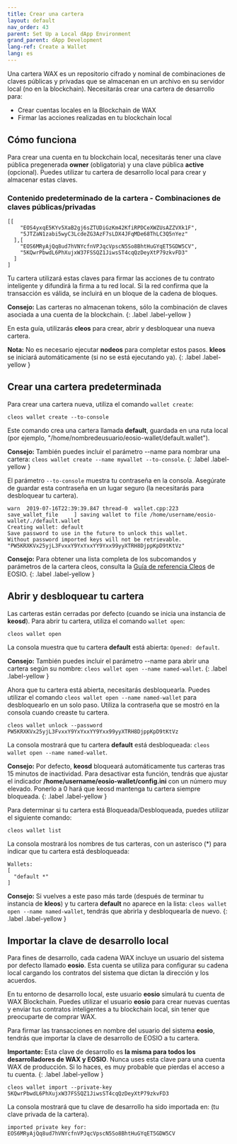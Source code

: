 ```yaml
---
title: Crear una cartera
layout: default
nav_order: 43
parent: Set Up a Local dApp Environment
grand_parent: dApp Development
lang-ref: Create a Wallet
lang: es
---
```


Una cartera WAX es un repositorio cifrado y nominal de combinaciones de claves públicas y privadas que se almacenan en un archivo en su servidor local (no en la blockchain). Necesitarás crear una cartera de desarrollo para:

- Crear cuentas locales en la Blockchain de WAX
- Firmar las acciones realizadas en tu blockchain local

## Cómo funciona

Para crear una cuenta en tu blockchain local, necesitarás tener una clave pública pregenerada **owner** (obligatoria) y una clave pública **active** (opcional). Puedes utilizar tu cartera de desarrollo local para crear y almacenar estas claves. 

### Contenido predeterminado de la cartera - Combinaciones de claves públicas/privadas
```shell
[[
    "EOS4yxqE5KYv5XaB2gj6sZTUDiGzKm42KfiRPDCeXWZUsAZZVXk1F",
    "5JTZaN1zabi5wyC3LcdeZG3AzF7sLDX4JFqMDe68ThLC3Q5nYez"
  ],[
    "EOS6MRyAjQq8ud7hVNYcfnVPJqcVpscN5So8BhtHuGYqET5GDW5CV",
    "5KQwrPbwdL6PhXujxW37FSSQZ1JiwsST4cqQzDeyXtP79zkvFD3"
  ]
]
```

Tu cartera utilizará estas claves para firmar las acciones de tu contrato inteligente y difundirá la firma a tu red local. Si la red confirma que la transacción es válida, se incluirá en un bloque de la cadena de bloques. 

<strong>Consejo:</strong> Las carteras no almacenan tokens, sólo la combinación de claves asociada a una cuenta de la blockchain. 
{: .label .label-yellow }

En esta guía, utilizarás **cleos** para crear, abrir y desbloquear una nueva cartera.

<strong>Nota:</strong> No es necesario ejecutar <strong>nodeos</strong> para completar estos pasos. **kleos** se iniciará automáticamente (si no se está ejecutando ya).
{: .label .label-yellow }


## Crear una cartera predeterminada

Para crear una cartera nueva, utiliza el comando `wallet create`:

```shell
cleos wallet create --to-console
```

Este comando crea una cartera llamada **default**, guardada en una ruta local (por ejemplo, "/home/nombredeusuario/eosio-wallet/default.wallet"). 

<strong>Consejo:</strong> También puedes incluir el parámetro --name para nombrar una cartera: `cleos wallet create --name mywallet --to-console`.
{: .label .label-yellow }

El parámetro `--to-console` muestra tu contraseña en la consola. Asegúrate de guardar esta contraseña en un lugar seguro (la necesitarás para desbloquear tu cartera).

```shell
warn  2019-07-16T22:39:39.847 thread-0  wallet.cpp:223                save_wallet_file     ] saving wallet to file /home/username/eosio-wallet/./default.wallet
Creating wallet: default
Save password to use in the future to unlock this wallet.
Without password imported keys will not be retrievable.
"PW5KRXKVx25yjL3FvxxY9YxYxxYY9Yxx99yyXTRH8DjppKpD9tKtVz"
```

<strong>Consejo:</strong> Para obtener una lista completa de los subcomandos y parámetros de la cartera cleos, consulta la <a href="https://developers.eos.io/manuals/eos/v2.0/cleos/command-reference/wallet/index" target="_blank">Guía de referencia Cleos</a> de EOSIO.
{: .label .label-yellow }

## Abrir y desbloquear tu cartera

Las carteras están cerradas por defecto (cuando se inicia una instancia de **keosd**). Para abrir tu cartera, utiliza el comando `wallet open`:

```shell
cleos wallet open
```

La consola muestra que tu cartera **default** está abierta: `Opened: default`.


<strong>Consejo:</strong> También puedes incluir el parámetro --name para abrir una cartera según su nombre: `cleos wallet open --name named-wallet`.
{: .label .label-yellow }

Ahora que tu cartera está abierta, necesitarás desbloquearla. Puedes utilizar el comando `cleos wallet open --name named-wallet` para desbloquearlo en un solo paso. Utiliza la contraseña que se mostró en la consola cuando creaste tu cartera.

```shell
cleos wallet unlock --password PW5KRXKVx25yjL3FvxxY9YxYxxYY9Yxx99yyXTRH8DjppKpD9tKtVz
```

La consola mostrará que tu cartera **default** está desbloqueada: `cleos wallet open --name named-wallet`.

<strong>Consejo:</strong> Por defecto, **keosd** bloqueará automáticamente tus carteras tras 15 minutos de inactividad. Para desactivar esta función, tendrás que ajustar el indicador **/home/username/eosio-wallet/config.ini** con un número muy elevado. Ponerlo a 0 hará que keosd mantenga tu cartera siempre bloqueada.
{: .label .label-yellow }


Para determinar si tu cartera está Bloqueada/Desbloqueada, puedes utilizar el siguiente comando:

```shell
cleos wallet list
```

La consola mostrará los nombres de tus carteras, con un asterisco (*) para indicar que tu cartera está desbloqueada:

```shell
Wallets:
[
  "default *"
]
```

<strong>Consejo:</strong> Si vuelves a este paso más tarde (después de terminar tu instancia de **kleos**) y tu cartera **default** no aparece en la lista: `cleos wallet open --name named-wallet`, tendrás que abrirla y desbloquearla de nuevo.
{: .label .label-yellow }


## Importar la clave de desarrollo local

Para fines de desarrollo, cada cadena WAX incluye un usuario del sistema por defecto llamado **eosio**. Esta cuenta se utiliza para configurar su cadena local cargando los contratos del sistema que dictan la dirección y los acuerdos. 

En tu entorno de desarrollo local, este usuario **eosio** simulará tu cuenta de WAX Blockchain. Puedes utilizar el usuario **eosio** para crear nuevas cuentas y enviar tus contratos inteligentes a tu blockchain local, sin tener que preocuparte de comprar WAX.

Para firmar las transacciones en nombre del usuario del sistema **eosio**, tendrás que importar la clave de desarrollo de EOSIO a tu cartera. 

<strong>Importante:</strong> Esta clave de desarrollo es **la misma para todos los desarrolladores de WAX y EOSIO**. Nunca uses esta clave para una cuenta WAX de producción. Si lo haces, es muy probable que pierdas el acceso a tu cuenta.
{: .label .label-yellow }


```shell
cleos wallet import --private-key 5KQwrPbwdL6PhXujxW37FSSQZ1JiwsST4cqQzDeyXtP79zkvFD3
```

La consola mostrará que tu clave de desarrollo ha sido importada en: (tu clave privada de la cartera).

```shell
imported private key for: EOS6MRyAjQq8ud7hVNYcfnVPJqcVpscN5So8BhtHuGYqET5GDW5CV
```

